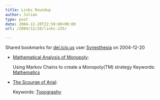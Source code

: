 ```yaml
---
title: Links Roundup
author: Julian
type: post
date: 2004-12-20T22:59:00+00:00
url: /2004/12/20/links-135/

---
```

Shared bookmarks for [del.icio.us][1] user  [Synesthesia][2] on 2004-12-20

  * [Mathematical Analysis of Monopoly][3]:
  
    Using Markov Chains to create a Monopoly(TM) strategy Keywords: [Mathematics][4]
  * [The Scourge of Arial][5]:
   
    Keywords: [Typography][6]

 [1]: http://del.icio.us/
 [2]: http://del.icio.us/synesthesia
 [3]: http://www.math.yorku.ca/Who/Faculty/Steprans/Courses/2042/Monopoly/Stewart4.html "http://www.math.yorku.ca/Who/Faculty/Steprans/Courses/2042/Monopoly/Stewart4.html"
 [4]: http://del.icio.us/synesthesia/Mathematics
 [5]: http://www.ms-studio.com/articles.html "http://www.ms-studio.com/articles.html"
 [6]: http://del.icio.us/synesthesia/Typography